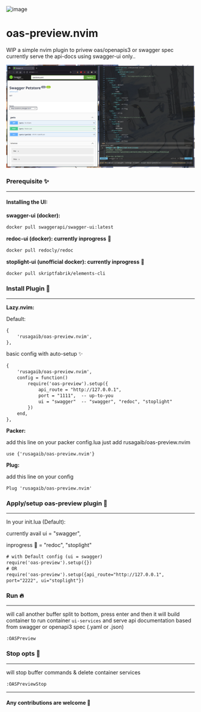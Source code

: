 ![image](https://img.shields.io/github/license/rusagaib/oas-preview.nvim)

# oas-preview.nvim
WIP a simple nvim plugin to privew oas/openapis3 or swagger spec currently serve the api-docs using swagger-ui only..

![image](docs/preview.png)

### Prerequisite :sparkles:
---
#### Installing the UI:

**swagger-ui (docker):**

```sh
docker pull swaggerapi/swagger-ui:latest
```
**redoc-ui (docker): currently inprogress** :construction:

```sh
docker pull redocly/redoc
```

**stoplight-ui (unofficial docker): currently inprogress** :construction:

```sh
docker pull skriptfabrik/elements-cli
```

### Install Plugin :rocket:
---

**Lazy.nvim:**

Default:

```
{
    'rusagaib/oas-preview.nvim',
},
```

basic config with auto-setup :sparkles:

```
{
    'rusagaib/oas-preview.nvim',
    config = function()
        require('oas-preview').setup({
            api_route = "http://127.0.0.1", 
            port = "1111",  -- up-to-you 
            ui = "swagger"  -- "swagger", "redoc", "stoplight"
        })  
    end,
},
```

**Packer:**

add this line on your packer config.lua just add rusagaib/oas-preview.nvim

```
use {'rusagaib/oas-preview.nvim'}
```

**Plug:**

add this line on your config

```
Plug 'rusagaib/oas-preview.nvim'
```


### Apply/setup oas-preview plugin :bow:
---

In your init.lua (Default):

currently avail ui = "swagger", 

inprogress :construction: = "redoc", "stoplight"

```
# with Default config (ui = swagger)
require('oas-preview').setup({})
# OR
require('oas-preview').setup({api_route="http://127.0.0.1", port="2222", ui="stoplight"})
```

### Run :fire:
---

will call another buffer split to bottom, press enter and then it will build container to run container `ui-services` and serve api documentation based from swagger or openapi3 spec (.yaml or .json)

```
:OASPreview
```


### Stop opts :triangular_flag_on_post:
---

will stop buffer commands & delete container services

```
:OASPreviewStop
```

---

#### Any contributions are welcome :beer:

